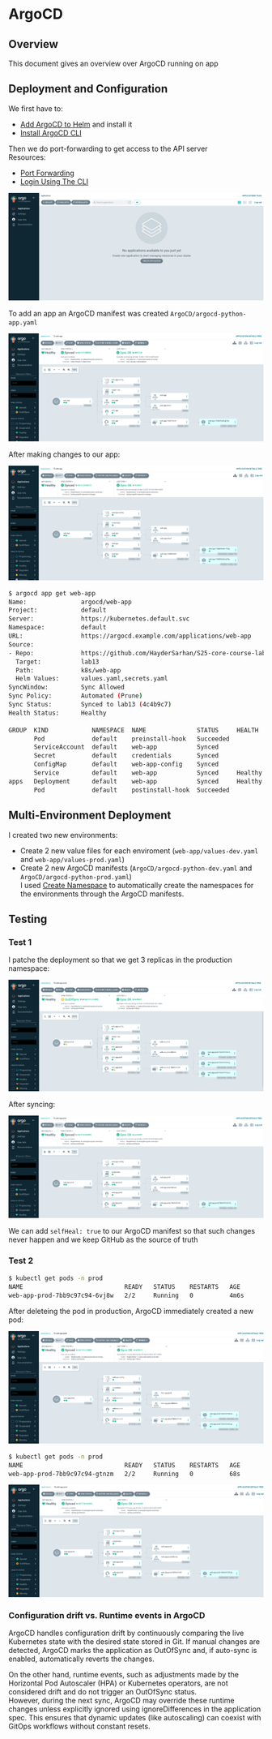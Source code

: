 # ArgoCD

## Overview

This document gives an overview over ArgoCD running on app

## Deployment and Configuration

We first have to:

- [Add ArgoCD to Helm](https://argoproj.github.io/argo-helm/) and install it
- [Install ArgoCD CLI](https://argo-cd.readthedocs.io/en/stable/cli_installation/#download-latest-stable-version)

Then we do port-forwarding to get access to the API server\
Resources:

- [Port Forwarding](https://argo-cd.readthedocs.io/en/stable/getting_started/#port-forwarding)
- [Login Using The CLI](https://argo-cd.readthedocs.io/en/stable/getting_started/#4-login-using-the-cli)

![ArgoCD_UI](images/ArgoCD.png)

To add an app an ArgoCD manifest was created `ArgoCD/argocd-python-app.yaml`

![ArgoCD_app](images/ArgoCD_app.png)

After making changes to our app:

![ArgoCD_changes](images/ArgoCD_changes.png)

```bash
$ argocd app get web-app
Name:               argocd/web-app
Project:            default
Server:             https://kubernetes.default.svc
Namespace:          default
URL:                https://argocd.example.com/applications/web-app
Source:
- Repo:             https://github.com/HayderSarhan/S25-core-course-labs.git
  Target:           lab13
  Path:             k8s/web-app
  Helm Values:      values.yaml,secrets.yaml
SyncWindow:         Sync Allowed
Sync Policy:        Automated (Prune)
Sync Status:        Synced to lab13 (4c4b9c7)
Health Status:      Healthy

GROUP  KIND            NAMESPACE  NAME              STATUS     HEALTH   HOOK      MESSAGE
       Pod             default    preinstall-hook   Succeeded           PreSync   pod/preinstall-hook created
       ServiceAccount  default    web-app           Synced                        serviceaccount/web-app unchanged
       Secret          default    credentials       Synced                        secret/credentials unchanged
       ConfigMap       default    web-app-config    Synced                        configmap/web-app-config unchanged
       Service         default    web-app           Synced     Healthy            service/web-app unchanged
apps   Deployment      default    web-app           Synced     Healthy            deployment.apps/web-app configured
       Pod             default    postinstall-hook  Succeeded           PostSync  pod/postinstall-hook created
```

## Multi-Environment Deployment

I created two new environments:

- Create 2 new value files for each enviroment (`web-app/values-dev.yaml` and `web-app/values-prod.yaml`)
- Create 2 new ArgoCD manifests (`ArgoCD/argocd-python-dev.yaml` and `ArgoCD/argocd-python-prod.yaml`)\
I used [Create Namespace](https://argo-cd.readthedocs.io/en/stable/user-guide/sync-options/#create-namespace) to automatically create the namespaces for the environments through the ArgoCD manifests.

## Testing

### Test 1

I patche the deployment so that we get 3 replicas in the production namespace:

![ArgoCD_selfHeal](images/ArgoCD_selfHeal.png)

After syncing:

![ArgoCD_selfHeal_sync](images/ArgoCD_selfHeal_sync.png)

We can add `selfHeal: true` to our ArgoCD manifest so that such changes never happen and we keep GitHub as the source of truth

### Test 2

```bash
$ kubectl get pods -n prod
NAME                            READY   STATUS    RESTARTS   AGE
web-app-prod-7bb9c97c94-6vj8w   2/2     Running   0          4m6s
```

After deleteing the pod in production, ArgoCD immediately created a new pod:

![ArgoCD_deleting_pod](images/ArgoCD_deleting_pod.png)

```bash
$ kubectl get pods -n prod
NAME                            READY   STATUS    RESTARTS   AGE
web-app-prod-7bb9c97c94-gtnzm   2/2     Running   0          68s
```

![ArgoCD_after_deleting](images/ArgoCD_after_deleting.png)

### Configuration drift vs. Runtime events in ArgoCD

ArgoCD handles configuration drift by continuously comparing the live Kubernetes state with the desired state stored in Git. If manual changes are detected, ArgoCD marks the application as OutOfSync and, if auto-sync is enabled, automatically reverts the changes.

On the other hand, runtime events, such as adjustments made by the Horizontal Pod Autoscaler (HPA) or Kubernetes operators, are not considered drift and do not trigger an OutOfSync status.\
However, during the next sync, ArgoCD may override these runtime changes unless explicitly ignored using ignoreDifferences in the application spec. This ensures that dynamic updates (like autoscaling) can coexist with GitOps workflows without constant resets.
